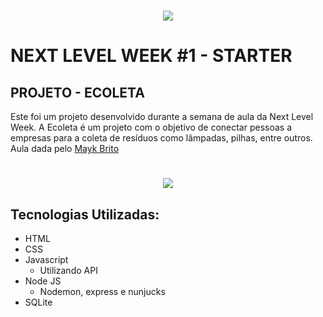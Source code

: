 <h1 align="center">
  <img src="https://raw.githubusercontent.com/DanielObara/NLW-1.0/b146e6bf046bd086eb8cdd9dfad8f14dc537abab/.github/logo.svg">
</h1>

# NEXT LEVEL WEEK #1 - STARTER

## PROJETO - ECOLETA
 Este foi um projeto desenvolvido durante a semana de aula da Next Level Week. A Ecoleta é um projeto com o objetivo de conectar pessoas a empresas para a coleta de resíduos como lâmpadas, pilhas, entre outros. Aula dada pelo [Mayk Brito](https://github.com/maykbrito)

<h1 align="center">
  <img src ="https://github.com/DanielObara/NLW-1.0/raw/master/.github/capa.svg">
</h1>

## Tecnologias Utilizadas:
- HTML
- CSS
- Javascript
  * Utilizando API
- Node JS
  * Nodemon, express e nunjucks
- SQLite
